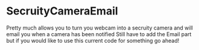 # SecruityCameraEmail
Pretty much allows you to turn you webcam into a secruity camera and will email you when a camera has been notified
Still have to add the Email part but if you would like to use this current code for something go ahead!
